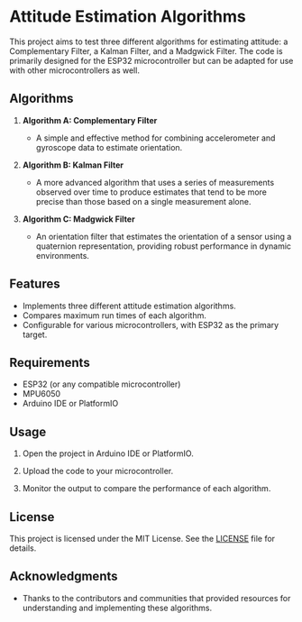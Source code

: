 # Attitude Estimation Algorithms

This project aims to test three different algorithms for estimating attitude: a Complementary Filter, a Kalman Filter, and a Madgwick Filter. The code is primarily designed for the ESP32 microcontroller but can be adapted for use with other microcontrollers as well.

## Algorithms

1. **Algorithm A: Complementary Filter**
   - A simple and effective method for combining accelerometer and gyroscope data to estimate orientation.

2. **Algorithm B: Kalman Filter**
   - A more advanced algorithm that uses a series of measurements observed over time to produce estimates that tend to be more precise than those based on a single measurement alone.

3. **Algorithm C: Madgwick Filter**
   - An orientation filter that estimates the orientation of a sensor using a quaternion representation, providing robust performance in dynamic environments.

## Features

- Implements three different attitude estimation algorithms.
- Compares maximum run times of each algorithm.
- Configurable for various microcontrollers, with ESP32 as the primary target.

## Requirements

- ESP32 (or any compatible microcontroller)
- MPU6050
- Arduino IDE or PlatformIO

## Usage

1. Open the project in Arduino IDE or PlatformIO.

2. Upload the code to your microcontroller.

3. Monitor the output to compare the performance of each algorithm.

## License

This project is licensed under the MIT License. See the [LICENSE](LICENSE) file for details.

## Acknowledgments

- Thanks to the contributors and communities that provided resources for understanding and implementing these algorithms.
